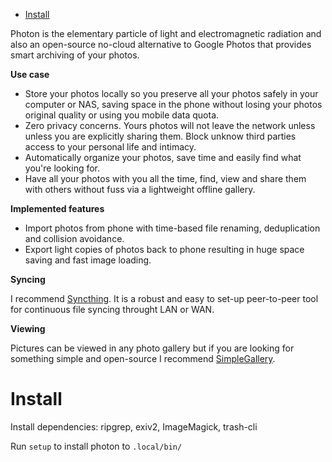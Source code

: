 
<!-- TOC GitLab -->

- [Install](#install)

<!-- /TOC -->

Photon is the elementary particle of light and electromagnetic radiation and also an open-source no-cloud alternative to Google Photos that provides smart archiving of your photos.

**Use case**
- Store your photos locally so you preserve all your photos safely in your computer or NAS, saving space in the phone without losing your photos original quality or using you mobile data quota.
- Zero privacy concerns. Yours photos will not leave the network unless unless you are explicitly sharing them. Block unknow third parties access to your personal life and intimacy. 
- Automatically organize your photos, save time and easily find what you're looking for.
- Have all your photos with you all the time, find, view and share them with others without fuss via a lightweight offline gallery. 

**Implemented features**
- Import photos from phone with time-based file renaming, deduplication and collision avoidance.
- Export light copies of photos back to phone resulting in huge space saving and fast image loading.

**Syncing**

I recommend [Syncthing](https://github.com/syncthing/syncthing). It is a robust and easy to set-up peer-to-peer tool for continuous file syncing throught LAN or WAN.

**Viewing**

Pictures can be viewed in any photo gallery but if you are looking for something simple and open-source I recommend [SimpleGallery](https://github.com/SimpleMobileTools/Simple-Gallery).

# Install
Install dependencies: ripgrep, exiv2, ImageMagick, trash-cli

Run `setup` to install photon to `.local/bin/`

